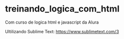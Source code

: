 # treinando_logica_com_html

Com curso de logica html e javascript da Alura

Ultilizando Sublime Text:
https://www.sublimetext.com/3
